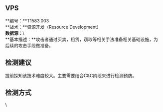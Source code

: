 ## VPS  
**编号：**T1583.003  
**战术：**资源开发（Resource Development）  
**数据源：**\  
**基本描述：**攻击者通过买卖，租赁，窃取等相关手法准备相关基础设施，为后续的攻击手段做准备。  
## 检测建议  
提前探知该技术难度较大。主要需要结合C&C阶段来进行检测预防。  
## 检测方式  
\